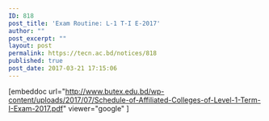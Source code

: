 ```yaml
---
ID: 818
post_title: 'Exam Routine: L-1 T-I E-2017'
author: ""
post_excerpt: ""
layout: post
permalink: https://tecn.ac.bd/notices/818
published: true
post_date: 2017-03-21 17:15:06
---
```

[embeddoc url="http://www.butex.edu.bd/wp-content/uploads/2017/07/Schedule-of-Affiliated-Colleges-of-Level-1-Term-I-Exam-2017.pdf" viewer="google" ]